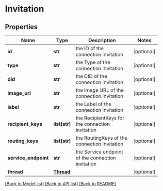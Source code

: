 # Invitation

## Properties
Name | Type | Description | Notes
------------ | ------------- | ------------- | -------------
**id** | **str** | the ID of the connection invitation | [optional] 
**type** | **str** | the Type of the connection invitation | [optional] 
**did** | **str** | the DID of the connection invitation | [optional] 
**image_url** | **str** | the Image URL of the connection invitation | [optional] 
**label** | **str** | the Label of the connection invitation | [optional] 
**recipient_keys** | **list[str]** | the RecipientKeys for the connection invitation | [optional] 
**routing_keys** | **list[str]** | the RoutingKeys of the connection invitation | [optional] 
**service_endpoint** | **str** | the Service endpoint of the connection invitation | [optional] 
**thread** | [**Thread**](Thread.md) |  | [optional] 

[[Back to Model list]](../README.md#documentation-for-models) [[Back to API list]](../README.md#documentation-for-api-endpoints) [[Back to README]](../README.md)


